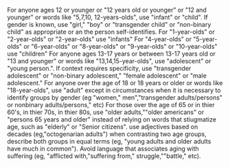 For anyone ages 12 or younger or "12 years old or younger" or "12 and younger" or words like "5,7,10, 12-years-olds", use "infant" or "child".
If gender is known, use "girl," "boy" or "transgender child" or "non-binary child" as appropriate or an the person self-identifies.
For "1-year-olds" or "2-year-olds" or "2-year-olds" use "infants"
For "4-year-olds" or "5-year-olds" or "6-year-olds" or "8-year-olds" or "9-year-olds" or "10-year-olds" use "children"
For anyone ages 13-17 years or between 13-17 years old or "13 and younger" or words like "13,14,15-year-olds", use "adolescent" or "young person.".
If context requires specificity, use "transgender adolescent" or "non-binary adolescent," "female adolescent" or "male adolescent."
For anyone over the age of 18 or 18 years or older or words like "18-year-olds",  use "adult" except in circumstances when it is necessary to identify groups
by gender (eg "women," men","transgender adults/persons" or nonbinary adults/persons," etc)
For those over the age of 65 or in thier 60's, in thier 70s, in thier 80s, use "older adults,""older americans" or "persons 65 years and older" instead of 
relying on words that stiugmatize age, such as "elderly" or "Senior citizens". use adjectives based on decades (eg,"octogenarian adults")
when contrasting two age groups, describe both groups in equal terms (eg, "young adults and older adults have much in common").
Avoid language that associates aging with suffering (eg, "afflicted with,"suffering from," struggle,""battle," etc).
